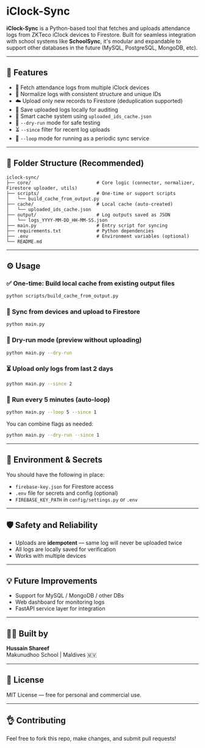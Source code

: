 # iClock-Sync

**iClock-Sync** is a Python-based tool that fetches and uploads attendance logs from ZKTeco iClock devices to Firestore. Built for seamless integration with school systems like **SchoolSync**, it's modular and expandable to support other databases in the future (MySQL, PostgreSQL, MongoDB, etc).

---

## 🚀 Features

- 🔄 Fetch attendance logs from multiple iClock devices
- 🧹 Normalize logs with consistent structure and unique IDs
- ☁️ Upload only new records to Firestore (deduplication supported)
- 💾 Save uploaded logs locally for auditing
- 🧠 Smart cache system using `uploaded_ids_cache.json`
- 🧪 `--dry-run` mode for safe testing
- ⏳ `--since` filter for recent log uploads
- 🔁 `--loop` mode for running as a periodic sync service

---

## 📁 Folder Structure (Recommended)

```
iclock-sync/
├── core/                        # Core logic (connector, normalizer, Firestore uploader, utils)
├── scripts/                     # One-time or support scripts
│   └── build_cache_from_output.py
├── cache/                       # Local cache (auto-created)
│   └── uploaded_ids_cache.json
├── output/                      # Log outputs saved as JSON
│   └── logs_YYYY-MM-DD_HH-MM-SS.json
├── main.py                      # Entry script for syncing
├── requirements.txt             # Python dependencies
├── .env                         # Environment variables (optional)
└── README.md
```

---

## ⚙️ Usage

### ✅ One-time: Build local cache from existing output files

```bash
python scripts/build_cache_from_output.py
```

### 🚀 Sync from devices and upload to Firestore

```bash
python main.py
```

### 🧪 Dry-run mode (preview without uploading)

```bash
python main.py --dry-run
```

### ⏳ Upload only logs from last 2 days

```bash
python main.py --since 2
```

### 🔁 Run every 5 minutes (auto-loop)

```bash
python main.py --loop 5 --since 1
```

You can combine flags as needed:
```bash
python main.py --dry-run --since 1
```

---

## 🔐 Environment & Secrets

You should have the following in place:

- `firebase-key.json` for Firestore access
- `.env` file for secrets and config (optional)
- `FIREBASE_KEY_PATH` in `config/settings.py` or `.env`

---

## 🛡️ Safety and Reliability

- Uploads are **idempotent** — same log will never be uploaded twice
- All logs are locally saved for verification
- Works with multiple devices

---

## 💡 Future Improvements

- Support for MySQL / MongoDB / other DBs
- Web dashboard for monitoring logs
- FastAPI service layer for integration

---

## 🧑‍💻 Built by

**Hussain Shareef**  
Makunudhoo School | Maldives 🇲🇻

---

## 📄 License

MIT License — free for personal and commercial use.

---

## 👌 Contributing

Feel free to fork this repo, make changes, and submit pull requests!

